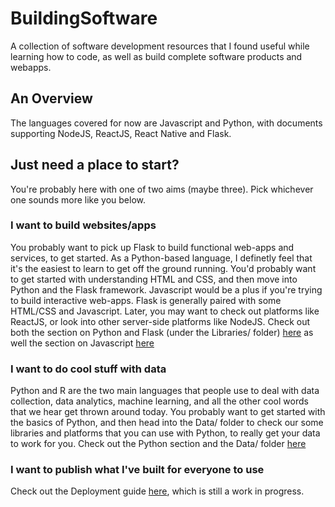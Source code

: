 # BuildingSoftware
A collection of software development resources that I found useful while learning how to code, as well as build complete software products and webapps.

## An Overview
The languages covered for now are Javascript and Python, with documents supporting NodeJS, ReactJS, React Native and Flask.

## Just need a place to start?
You're probably here with one of two aims (maybe three). Pick whichever one sounds more like you below. 

### I want to build websites/apps
You probably want to pick up Flask to build functional web-apps and services, to get started. As a Python-based language, I definetly feel that it's the easiest to learn to get off the ground running. You'd probably want to get started with understanding HTML and CSS, and then move into Python and the Flask framework. Javascript would be a plus if you're trying to build interactive web-apps. Flask is generally paired with some HTML/CSS and Javascript. Later, you may want to check out platforms like ReactJS, or look into other server-side platforms like NodeJS. Check out both the section on Python and Flask (under the Libraries/ folder) [here](https://github.com/raghavmecheri/BuildingSoftware/blob/master/Python/Python.md) as well the section on Javascript [here](https://github.com/raghavmecheri/BuildingSoftware/blob/master/Javascript/Javascript.md)


### I want to do cool stuff with data
Python and R are the two main languages that people use to deal with data collection, data analytics, machine learning, and all the other cool words that we hear get thrown around today. You probably want to get started with the basics of Python, and then head into the Data/ folder to check our some libraries and platforms that you can use with Python, to really get your data to work for you. Check out the Python section and the Data/ folder [here](https://github.com/raghavmecheri/BuildingSoftware/blob/master/Python/Python.md)

### I want to publish what I've built for everyone to use
Check out the Deployment guide [here](https://github.com/raghavmecheri/BuildingSoftware/blob/master/Deployment/Deployment.md), which is still a work in progress. 
